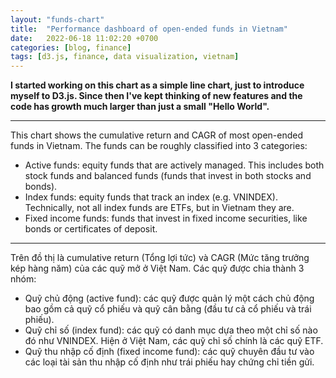 ```yaml
---
layout: "funds-chart"
title:  "Performance dashboard of open-ended funds in Vietnam"
date:   2022-06-18 11:02:20 +0700
categories: [blog, finance]
tags: [d3.js, finance, data visualization, vietnam]
---
```


<script defer src="https://d3js.org/d3.v7.min.js"></script>
<script defer src="{{ '/assets/js/custom/main.js' }}"></script>


<style>
.wide_chart {
    overflow-x: visible;
}
@media all and (max-width: 849px) {
    .wide_chart {
        overflow-x: auto;
    }
}
</style>



<div class="wide_chart">
<!-- <div id="chart_navps" class="tw-w-fit tw-m-auto tw--ml-5"></div> -->
<div id="chart_cr" class="tw-w-fit tw-m-auto tw--ml-5"></div>
</div>


**I started working on this chart as a simple line chart, just to introduce myself to D3.js. Since then I've kept thinking of new features and the code has growth much larger than just a small "Hello World".**

---

This chart shows the cumulative return and CAGR of most open-ended funds in Vietnam. The funds can be roughly classified into 3 categories:

- Active funds: equity funds that are actively managed. This includes both stock funds and balanced funds (funds that invest in both stocks and bonds).
- Index funds: equity funds that track an index (e.g. VNINDEX). Technically, not all index funds are ETFs, but in Vietnam they are.
- Fixed income funds: funds that invest in fixed income securities, like bonds or certificates of deposit.

---

Trên đồ thị là cumulative return (Tổng lợi tức) và CAGR (Mức tăng trưởng kép hàng năm) của các quỹ mở ở Việt Nam. Các quỹ được chia thành 3 nhóm:

- Quỹ chủ động (active fund): các quỹ được quản lý một cách chủ động bao gồm cả quỹ cổ phiếu và quỹ cân bằng (đầu tư cả cổ phiếu và trái phiếu).
- Quỹ chỉ số (index fund): các quỹ có danh mục dựa theo một chỉ số nào đó như VNINDEX. Hiện ở Việt Nam, các quỹ chỉ số chính là các quỹ ETF.
- Quỹ thu nhập cố định (fixed income fund): các quỹ chuyên đầu tư vào các loại tài sản thu nhập cố định như trái phiếu hay chứng chỉ tiền gửi.

